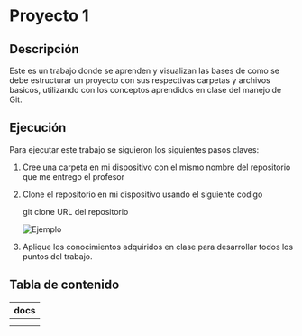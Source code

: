 # Proyecto 1
## Descripción
Este es un trabajo donde se aprenden y visualizan las bases de como se debe estructurar un proyecto con sus respectivas carpetas y archivos basicos, utilizando con los conceptos aprendidos en clase del manejo de Git.
## Ejecución
Para ejecutar este trabajo se siguieron los siguientes pasos claves:
1. Cree una carpeta en mi dispositivo con el mismo nombre del repositorio que me entrego el profesor 
2. Clone el repositorio en mi dispositivo usando el siguiente codigo

   git clone URL del repositorio

   ![Ejemplo](~/Documents/prog-2510-git-github-MonarBQ/mi_proyecto/images/13b9045a-c23a-45d6-a6a6-5632f47a6b66.jpg)

3. Aplique los conocimientos adquiridos en clase para desarrollar todos los puntos del trabajo.

## Tabla de contenido 
| docs| 
|--------------|
|  |
|  |